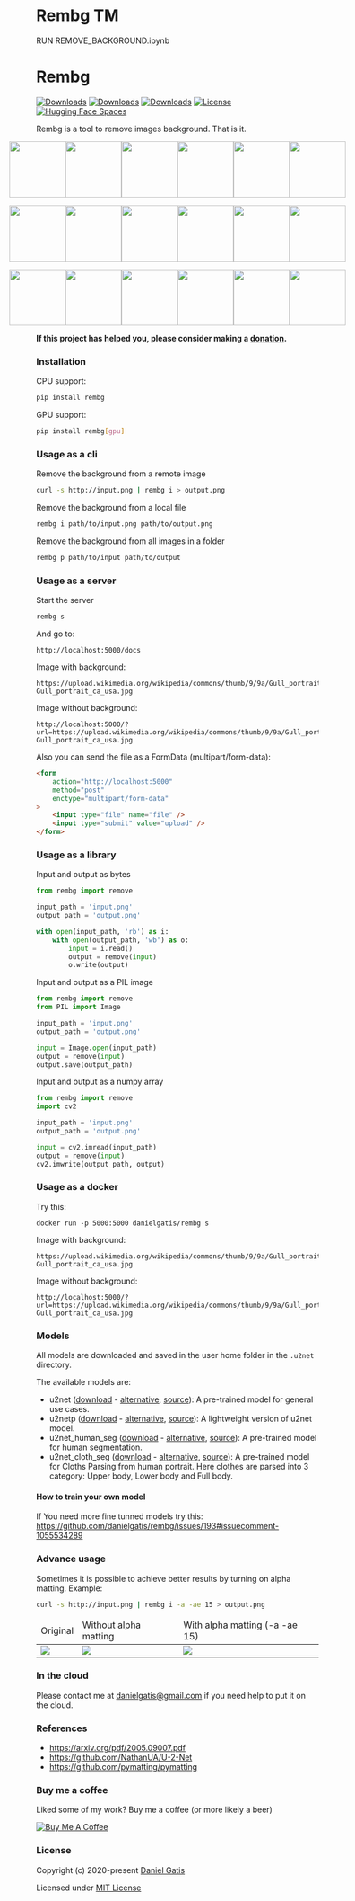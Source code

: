 # Rembg TM
RUN REMOVE_BACKGROUND.ipynb



# Rembg

[![Downloads](https://pepy.tech/badge/rembg)](https://pepy.tech/project/rembg)
[![Downloads](https://pepy.tech/badge/rembg/month)](https://pepy.tech/project/rembg/month)
[![Downloads](https://pepy.tech/badge/rembg/week)](https://pepy.tech/project/rembg/week)
[![License](https://img.shields.io/badge/License-MIT-blue.svg)](https://img.shields.io/badge/License-MIT-blue.svg)
[![Hugging Face Spaces](https://img.shields.io/badge/🤗%20Hugging%20Face-Spaces-blue)](https://huggingface.co/spaces/KenjieDec/RemBG)

Rembg is a tool to remove images background. That is it.

<p style="display: flex;align-items: center;justify-content: center;">
  <img src="https://raw.githubusercontent.com/danielgatis/rembg/master/examples/car-1.jpg" width="100" />
  <img src="https://raw.githubusercontent.com/danielgatis/rembg/master/examples/car-1.out.png" width="100" />
  <img src="https://raw.githubusercontent.com/danielgatis/rembg/master/examples/car-2.jpg" width="100" />
  <img src="https://raw.githubusercontent.com/danielgatis/rembg/master/examples/car-2.out.png" width="100" />
  <img src="https://raw.githubusercontent.com/danielgatis/rembg/master/examples/car-3.jpg" width="100" />
  <img src="https://raw.githubusercontent.com/danielgatis/rembg/master/examples/car-3.out.png" width="100" />
</p>

<p style="display: flex;align-items: center;justify-content: center;">
  <img src="https://raw.githubusercontent.com/danielgatis/rembg/master/examples/animal-1.jpg" width="100" />
  <img src="https://raw.githubusercontent.com/danielgatis/rembg/master/examples/animal-1.out.png" width="100" />
  <img src="https://raw.githubusercontent.com/danielgatis/rembg/master/examples/animal-2.jpg" width="100" />
  <img src="https://raw.githubusercontent.com/danielgatis/rembg/master/examples/animal-2.out.png" width="100" />
  <img src="https://raw.githubusercontent.com/danielgatis/rembg/master/examples/animal-3.jpg" width="100" />
  <img src="https://raw.githubusercontent.com/danielgatis/rembg/master/examples/animal-3.out.png" width="100" />
</p>

<p style="display: flex;align-items: center;justify-content: center;">
  <img src="https://raw.githubusercontent.com/danielgatis/rembg/master/examples/girl-1.jpg" width="100" />
  <img src="https://raw.githubusercontent.com/danielgatis/rembg/master/examples/girl-1.out.png" width="100" />
  <img src="https://raw.githubusercontent.com/danielgatis/rembg/master/examples/girl-2.jpg" width="100" />
  <img src="https://raw.githubusercontent.com/danielgatis/rembg/master/examples/girl-2.out.png" width="100" />
  <img src="https://raw.githubusercontent.com/danielgatis/rembg/master/examples/girl-3.jpg" width="100" />
  <img src="https://raw.githubusercontent.com/danielgatis/rembg/master/examples/girl-3.out.png" width="100" />
</p>

**If this project has helped you, please consider making a [donation](https://www.buymeacoffee.com/danielgatis).**

### Installation

CPU support:

```bash
pip install rembg
```

GPU support:

```bash
pip install rembg[gpu]
```

### Usage as a cli

Remove the background from a remote image

```bash
curl -s http://input.png | rembg i > output.png
```

Remove the background from a local file

```bash
rembg i path/to/input.png path/to/output.png
```

Remove the background from all images in a folder

```bash
rembg p path/to/input path/to/output
```

### Usage as a server

Start the server

```bash
rembg s
```

And go to:

```
http://localhost:5000/docs
```

Image with background:

```
https://upload.wikimedia.org/wikipedia/commons/thumb/9/9a/Gull_portrait_ca_usa.jpg/1280px-Gull_portrait_ca_usa.jpg
```

Image without background:

```
http://localhost:5000/?url=https://upload.wikimedia.org/wikipedia/commons/thumb/9/9a/Gull_portrait_ca_usa.jpg/1280px-Gull_portrait_ca_usa.jpg
```

Also you can send the file as a FormData (multipart/form-data):

```html
<form
    action="http://localhost:5000"
    method="post"
    enctype="multipart/form-data"
>
    <input type="file" name="file" />
    <input type="submit" value="upload" />
</form>
```

### Usage as a library

Input and output as bytes

```python
from rembg import remove

input_path = 'input.png'
output_path = 'output.png'

with open(input_path, 'rb') as i:
    with open(output_path, 'wb') as o:
        input = i.read()
        output = remove(input)
        o.write(output)
```

Input and output as a PIL image

```python
from rembg import remove
from PIL import Image

input_path = 'input.png'
output_path = 'output.png'

input = Image.open(input_path)
output = remove(input)
output.save(output_path)
```

Input and output as a numpy array

```python
from rembg import remove
import cv2

input_path = 'input.png'
output_path = 'output.png'

input = cv2.imread(input_path)
output = remove(input)
cv2.imwrite(output_path, output)
```

### Usage as a docker

Try this:

```
docker run -p 5000:5000 danielgatis/rembg s
```

Image with background:

```
https://upload.wikimedia.org/wikipedia/commons/thumb/9/9a/Gull_portrait_ca_usa.jpg/1280px-Gull_portrait_ca_usa.jpg
```

Image without background:

```
http://localhost:5000/?url=https://upload.wikimedia.org/wikipedia/commons/thumb/9/9a/Gull_portrait_ca_usa.jpg/1280px-Gull_portrait_ca_usa.jpg
```

### Models

All models are downloaded and saved in the user home folder in the `.u2net` directory.

The available models are:

-   u2net ([download](https://drive.google.com/uc?id=1tCU5MM1LhRgGou5OpmpjBQbSrYIUoYab) - [alternative](http://depositfiles.com/files/ltxbqa06w), [source](https://github.com/xuebinqin/U-2-Net)): A pre-trained model for general use cases.
-   u2netp ([download](https://drive.google.com/uc?id=1tNuFmLv0TSNDjYIkjEdeH1IWKQdUA4HR) - [alternative](http://depositfiles.com/files/0y9i0r2fy), [source](https://github.com/xuebinqin/U-2-Net)): A lightweight version of u2net model.
-   u2net_human_seg ([download](https://drive.google.com/uc?id=1ZfqwVxu-1XWC1xU1GHIP-FM_Knd_AX5j) - [alternative](http://depositfiles.com/files/6spp8qpey), [source](https://github.com/xuebinqin/U-2-Net)): A pre-trained model for human segmentation.
-   u2net_cloth_seg ([download](https://drive.google.com/uc?id=15rKbQSXQzrKCQurUjZFg8HqzZad8bcyz) - [alternative](http://depositfiles.com/files/l3z3cxetq), [source](https://github.com/levindabhi/cloth-segmentation)): A pre-trained model for Cloths Parsing from human portrait. Here clothes are parsed into 3 category: Upper body, Lower body and Full body.

#### How to train your own model

If You need more fine tunned models try this:
https://github.com/danielgatis/rembg/issues/193#issuecomment-1055534289

### Advance usage

Sometimes it is possible to achieve better results by turning on alpha matting. Example:

```bash
curl -s http://input.png | rembg i -a -ae 15 > output.png
```

<table>
    <thead>
        <tr>
            <td>Original</td>
            <td>Without alpha matting</td>
            <td>With alpha matting (-a -ae 15)</td>
        </tr>
    </thead>
    <tbody>
        <tr>
            <td><img src="https://raw.githubusercontent.com/danielgatis/rembg/master/examples/food-1.jpg"/></td>
            <td><img src="https://raw.githubusercontent.com/danielgatis/rembg/master/examples/food-1.out.jpg"/></td>
            <td><img src="https://raw.githubusercontent.com/danielgatis/rembg/master/examples/food-1.out.alpha.jpg"/></td>
        </tr>
    </tbody>
</table>

### In the cloud

Please contact me at danielgatis@gmail.com if you need help to put it on the cloud.

### References

-   https://arxiv.org/pdf/2005.09007.pdf
-   https://github.com/NathanUA/U-2-Net
-   https://github.com/pymatting/pymatting

### Buy me a coffee

Liked some of my work? Buy me a coffee (or more likely a beer)

<a href="https://www.buymeacoffee.com/danielgatis" target="_blank"><img src="https://bmc-cdn.nyc3.digitaloceanspaces.com/BMC-button-images/custom_images/orange_img.png" alt="Buy Me A Coffee" style="height: auto !important;width: auto !important;"></a>

### License

Copyright (c) 2020-present [Daniel Gatis](https://github.com/danielgatis)

Licensed under [MIT License](./LICENSE.txt)
